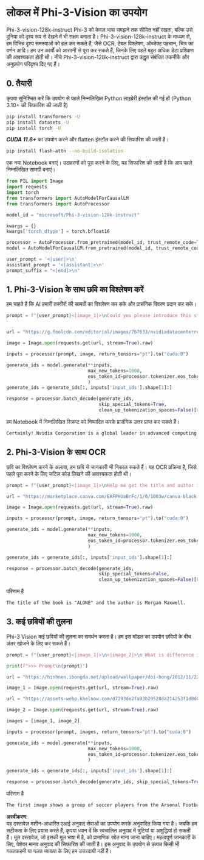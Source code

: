 # **लोकल में Phi-3-Vision का उपयोग**

Phi-3-vision-128k-instruct Phi-3 को केवल भाषा समझने तक सीमित नहीं रखता, बल्कि उसे दुनिया को दृश्य रूप से देखने में भी सक्षम बनाता है। Phi-3-vision-128k-instruct के माध्यम से, हम विभिन्न दृश्य समस्याओं को हल कर सकते हैं, जैसे OCR, टेबल विश्लेषण, ऑब्जेक्ट पहचान, चित्र का वर्णन आदि। हम उन कार्यों को आसानी से पूरा कर सकते हैं, जिनके लिए पहले बहुत अधिक डेटा प्रशिक्षण की आवश्यकता होती थी। नीचे Phi-3-vision-128k-instruct द्वारा उद्धृत संबंधित तकनीकें और अनुप्रयोग परिदृश्य दिए गए हैं।

## **0. तैयारी**

कृपया सुनिश्चित करें कि उपयोग से पहले निम्नलिखित Python लाइब्रेरी इंस्टॉल की गई हों (Python 3.10+ की सिफारिश की जाती है)

```bash
pip install transformers -U
pip install datasets -U
pip install torch -U
```

***CUDA 11.6+*** का उपयोग करने और flatten इंस्टॉल करने की सिफारिश की जाती है।

```bash
pip install flash-attn --no-build-isolation
```

एक नया Notebook बनाएं। उदाहरणों को पूरा करने के लिए, यह सिफारिश की जाती है कि आप पहले निम्नलिखित सामग्री बनाएं।

```python
from PIL import Image
import requests
import torch
from transformers import AutoModelForCausalLM
from transformers import AutoProcessor

model_id = "microsoft/Phi-3-vision-128k-instruct"

kwargs = {}
kwargs['torch_dtype'] = torch.bfloat16

processor = AutoProcessor.from_pretrained(model_id, trust_remote_code=True)
model = AutoModelForCausalLM.from_pretrained(model_id, trust_remote_code=True, torch_dtype="auto").cuda()

user_prompt = '<|user|>\n'
assistant_prompt = '<|assistant|>\n'
prompt_suffix = "<|end|>\n"
```

## **1. Phi-3-Vision के साथ छवि का विश्लेषण करें**

हम चाहते हैं कि AI हमारी तस्वीरों की सामग्री का विश्लेषण कर सके और प्रासंगिक विवरण प्रदान कर सके।

```python
prompt = f"{user_prompt}<|image_1|>\nCould you please introduce this stock to me?{prompt_suffix}{assistant_prompt}"


url = "https://g.foolcdn.com/editorial/images/767633/nvidiadatacenterrevenuefy2017tofy2024.png"

image = Image.open(requests.get(url, stream=True).raw)

inputs = processor(prompt, image, return_tensors="pt").to("cuda:0")

generate_ids = model.generate(**inputs, 
                              max_new_tokens=1000,
                              eos_token_id=processor.tokenizer.eos_token_id,
                              )
generate_ids = generate_ids[:, inputs['input_ids'].shape[1]:]

response = processor.batch_decode(generate_ids, 
                                  skip_special_tokens=True, 
                                  clean_up_tokenization_spaces=False)[0]
```

हम Notebook में निम्नलिखित स्क्रिप्ट को निष्पादित करके प्रासंगिक उत्तर प्राप्त कर सकते हैं।

```txt
Certainly! Nvidia Corporation is a global leader in advanced computing and artificial intelligence (AI). The company designs and develops graphics processing units (GPUs), which are specialized hardware accelerators used to process and render images and video. Nvidia's GPUs are widely used in professional visualization, data centers, and gaming. The company also provides software and services to enhance the capabilities of its GPUs. Nvidia's innovative technologies have applications in various industries, including automotive, healthcare, and entertainment. The company's stock is publicly traded and can be found on major stock exchanges.
```

## **2. Phi-3-Vision के साथ OCR**

छवि का विश्लेषण करने के अलावा, हम छवि से जानकारी भी निकाल सकते हैं। यह OCR प्रक्रिया है, जिसे पहले पूरा करने के लिए जटिल कोड लिखने की आवश्यकता होती थी।

```python
prompt = f"{user_prompt}<|image_1|>\nHelp me get the title and author information of this book?{prompt_suffix}{assistant_prompt}"

url = "https://marketplace.canva.com/EAFPHUaBrFc/1/0/1003w/canva-black-and-white-modern-alone-story-book-cover-QHBKwQnsgzs.jpg"

image = Image.open(requests.get(url, stream=True).raw)

inputs = processor(prompt, image, return_tensors="pt").to("cuda:0")

generate_ids = model.generate(**inputs, 
                              max_new_tokens=1000,
                              eos_token_id=processor.tokenizer.eos_token_id,
                              )

generate_ids = generate_ids[:, inputs['input_ids'].shape[1]:]

response = processor.batch_decode(generate_ids, 
                                  skip_special_tokens=False, 
                                  clean_up_tokenization_spaces=False)[0]

```

परिणाम है

```txt
The title of the book is "ALONE" and the author is Morgan Maxwell.
```

## **3. कई छवियों की तुलना**

Phi-3 Vision कई छवियों की तुलना का समर्थन करता है। हम इस मॉडल का उपयोग छवियों के बीच अंतर खोजने के लिए कर सकते हैं।

```python
prompt = f"{user_prompt}<|image_1|>\n<|image_2|>\n What is difference in this two images?{prompt_suffix}{assistant_prompt}"

print(f">>> Prompt\n{prompt}")

url = "https://hinhnen.ibongda.net/upload/wallpaper/doi-bong/2012/11/22/arsenal-wallpaper-free.jpg"

image_1 = Image.open(requests.get(url, stream=True).raw)

url = "https://assets-webp.khelnow.com/d7293de2fa93b29528da214253f1d8d0/news/uploads/2021/07/Arsenal-1024x576.jpg.webp"

image_2 = Image.open(requests.get(url, stream=True).raw)

images = [image_1, image_2]

inputs = processor(prompt, images, return_tensors="pt").to("cuda:0")

generate_ids = model.generate(**inputs, 
                              max_new_tokens=1000,
                              eos_token_id=processor.tokenizer.eos_token_id,
                              )

generate_ids = generate_ids[:, inputs['input_ids'].shape[1]:]

response = processor.batch_decode(generate_ids, skip_special_tokens=True, clean_up_tokenization_spaces=False)[0]
```

परिणाम है

```txt
The first image shows a group of soccer players from the Arsenal Football Club posing for a team photo with their trophies, while the second image shows a group of soccer players from the Arsenal Football Club celebrating a victory with a large crowd of fans in the background. The difference between the two images is the context in which the photos were taken, with the first image focusing on the team and their trophies, and the second image capturing a moment of celebration and victory.
```

**अस्वीकरण**:  
यह दस्तावेज़ मशीन-आधारित एआई अनुवाद सेवाओं का उपयोग करके अनुवादित किया गया है। जबकि हम सटीकता के लिए प्रयास करते हैं, कृपया ध्यान दें कि स्वचालित अनुवाद में त्रुटियां या अशुद्धियां हो सकती हैं। मूल दस्तावेज़, जो इसकी मूल भाषा में है, को प्रामाणिक स्रोत माना जाना चाहिए। महत्वपूर्ण जानकारी के लिए, पेशेवर मानव अनुवाद की सिफारिश की जाती है। इस अनुवाद के उपयोग से उत्पन्न किसी भी गलतफहमी या गलत व्याख्या के लिए हम उत्तरदायी नहीं हैं।